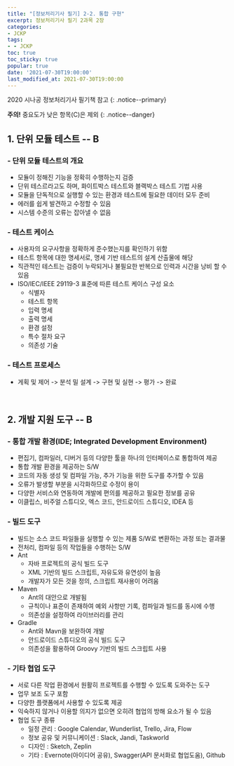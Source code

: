 ```yaml
---
title: "[정보처리기사 필기] 2-2. 통합 구현"
excerpt: 정보처리기사 필기 2과목 2장
categories:
- JCKP
tags:
- - JCKP
toc: true
toc_sticky: true
popular: true
date: '2021-07-30T19:00:00'
last_modified_at: 2021-07-30T19:00:00
---
```

2020 시나공 정보처리기사 필기책 참고
{: .notice--primary}

**주의!** 중요도가 낮은 항목(C)은 제외
{: .notice--danger}

## 1. 단위 모듈 테스트 -- B


### - 단위 모듈 테스트의 개요

- 모듈이 정해진 기능을 정확히 수행하는지 검증
- 단위 테스르라고도 하며, 화이트박스 테스트와 블랙박스 테스트 기법 사용
- 모듈을 단독적으로 실행할 수 있는 환경과 테스트에 필요한 데이터 모두 준비
- 에러를 쉽게 발견하고 수정할 수 있음
- 시스템 수준의 오류는 잡아낼 수 없음


### - 테스트 케이스

- 사용자의 요구사항을 정확하게 준수했는지를 확인하기 위함
- 테스트 항목에 대한 명세서로, 명세 기반 테스트의 설계 산출물에 해당
- 직관적인 테스트는 검증이 누락되거나 불필요한 반복으로 인력과 시간을 낭비 할 수 있음
- ISO/IEC/IEEE 29119-3 표준에 따른 테스트 케이스 구성 요소
    - 식별자
    - 테스트 항목
    - 입력 명세
    - 출력 명세
    - 환경 설정
    - 특수 절차 요구
    - 의존성 기술


### - 테스트 프로세스

- 게획 및 제어 -> 분석 밀 설계 -> 구현 및 실현 -> 평가 -> 완료


<br>

## 2. 개발 지원 도구 -- B


### - 통합 개발 환경(IDE; Integrated Development Environment)

- 편집기, 컴파일러, 디버거 등의 다양한 툴을 하나의 인터페이스로 통합하여 제공
- 통합 개발 환경을 제공하는 S/W
- 코드의 자동 생성 및 컴파일 가능, 추가 기능을 위한 도구를 추가할 수 있음
- 오류가 발생할 부분을 시각화하므로 수정이 용이
- 다양한 서비스와 연동하여 개발에 편의를 제공하고 필요한 정보를 공유
- 이클립스, 비주얼 스튜디오, 엑스 코드, 안드로이드 스튜디오, IDEA 등


### - 빌드 도구

- 빌드는 소스 코드 파일들을 실행할 수 있는 제품 S/W로 변환하는 과정 또는 결과물
- 전처리, 컴파일 등의 작업들을 수행하는 S/W
- Ant
    - 자바 프로젝트의 공식 빌드 도구
    - XML 기반의 빌드 스크립트, 자유도와 유연성이 높음
    - 개발자가 모든 것을 정의, 스크립트 재사용이 어려움
- Maven
    - Ant의 대안으로 개발됨
    - 규칙이나 표준이 존재하여 예외 사항만 기록, 컴파일과 빌드를 동시에 수행
    - 의존성을 설정하여 라이브러리를 관리
- Gradle
    - Ant와 Mavn을 보완하여 개발
    - 안드로이드 스튜디오의 공식 빌드 도구
    - 의존성을 활용하여 Groovy 기반의 빌드 스크립트 사용


### - 기타 협업 도구

- 서로 다른 작업 환경에서 원활히 프로젝트를 수행할 수 있도록 도와주는 도구
- 업무 보조 도구 포함
- 다양한 플랫폼에서 사용할 수 있도록 제공
- 익숙하지 않거나 이용할 의지가 없으면 오히려 협업의 방해 요소가 될 수 있음
- 협업 도구 종류
    - 일정 관리 : Google Calendar, Wunderlist, Trello, Jira, Flow
    - 정보 공유 및 커뮤니케이션 : Slack, Jandi, Taskworld
    - 디자인 : Sketch, Zeplin
    - 기타 : Evernote(아이디어 공유), Swagger(API 문서화로 협업도움), Github
